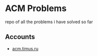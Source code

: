 # ACM Problems

repo of all the problems i have solved so far

## Accounts
- [acm.timus.ru](http://acm.timus.ru/author.aspx?id=105182)